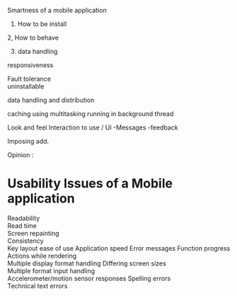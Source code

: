 Smartness of a mobile application

1. How to be install

2, How to behave

3. data handling

responsiveness

Fault tolerance  
uninstallable

data handling and distribution

caching
using multitasking
running in background thread

Look and feel
 Interaction to use / UI
-Messages
-feedback

Imposing add.

Opinion : 


# Usability Issues of a Mobile application

Readability  
Read time  
Screen repainting  
 Consistency  
Key layout ease of use
Application speed   Error messages 
Function progress  
Actions while rendering  
 Multiple display format handling 
 Differing screen sizes  
 Multiple format input handling  
Accelerometer/motion sensor responses 
 Spelling errors  
 Technical text errors 